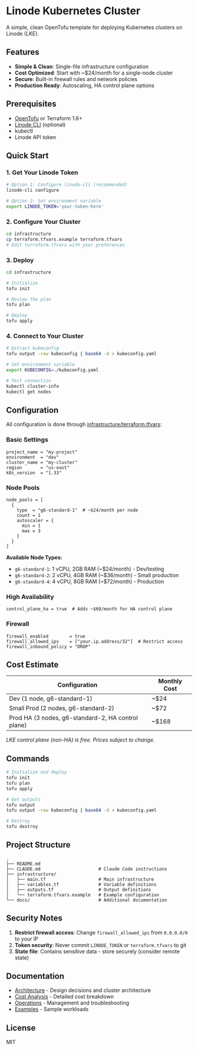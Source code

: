# Linode Kubernetes Cluster

A simple, clean OpenTofu template for deploying Kubernetes clusters on Linode (LKE).

## Features

- **Simple & Clean**: Single-file infrastructure configuration
- **Cost Optimized**: Start with ~$24/month for a single-node cluster
- **Secure**: Built-in firewall rules and network policies
- **Production Ready**: Autoscaling, HA control plane options

## Prerequisites

- [OpenTofu](https://opentofu.org/) or Terraform 1.6+
- [Linode CLI](https://www.linode.com/docs/products/tools/cli/get-started/) (optional)
- kubectl
- Linode API token

## Quick Start

### 1. Get Your Linode Token

```bash
# Option 1: Configure linode-cli (recommended)
linode-cli configure

# Option 2: Set environment variable
export LINODE_TOKEN='your-token-here'
```

### 2. Configure Your Cluster

```bash
cd infrastructure
cp terraform.tfvars.example terraform.tfvars
# Edit terraform.tfvars with your preferences
```

### 3. Deploy

```bash
cd infrastructure

# Initialize
tofu init

# Review the plan
tofu plan

# Deploy
tofu apply
```

### 4. Connect to Your Cluster

```bash
# Extract kubeconfig
tofu output -raw kubeconfig | base64 -d > kubeconfig.yaml

# Set environment variable
export KUBECONFIG=./kubeconfig.yaml

# Test connection
kubectl cluster-info
kubectl get nodes
```

## Configuration

All configuration is done through [infrastructure/terraform.tfvars](infrastructure/terraform.tfvars.example):

### Basic Settings

```hcl
project_name = "my-project"
environment  = "dev"
cluster_name = "my-cluster"
region       = "us-east"
k8s_version  = "1.33"
```

### Node Pools

```hcl
node_pools = [
  {
    type  = "g6-standard-1"  # ~$24/month per node
    count = 1
    autoscaler = {
      min = 1
      max = 3
    }
  }
]
```

**Available Node Types:**
- `g6-standard-1`: 1 vCPU, 2GB RAM (~$24/month) - Dev/testing
- `g6-standard-2`: 2 vCPU, 4GB RAM (~$36/month) - Small production
- `g6-standard-4`: 4 vCPU, 8GB RAM (~$72/month) - Production

### High Availability

```hcl
control_plane_ha = true  # Adds ~$60/month for HA control plane
```

### Firewall

```hcl
firewall_enabled        = true
firewall_allowed_ips    = ["your.ip.address/32"]  # Restrict access
firewall_inbound_policy = "DROP"
```

## Cost Estimate

| Configuration | Monthly Cost |
|--------------|--------------|
| Dev (1 node, g6-standard-1) | ~$24 |
| Small Prod (2 nodes, g6-standard-2) | ~$72 |
| Prod HA (3 nodes, g6-standard-2, HA control plane) | ~$168 |

*LKE control plane (non-HA) is free. Prices subject to change.*

## Commands

```bash
# Initialize and deploy
tofu init
tofu plan
tofu apply

# Get outputs
tofu output
tofu output -raw kubeconfig | base64 -d > kubeconfig.yaml

# Destroy
tofu destroy
```

## Project Structure

```
.
├── README.md
├── CLAUDE.md                      # Claude Code instructions
├── infrastructure/
│   ├── main.tf                    # Main infrastructure
│   ├── variables.tf               # Variable definitions
│   ├── outputs.tf                 # Output definitions
│   └── terraform.tfvars.example   # Example configuration
└── docs/                          # Additional documentation
```

## Security Notes

1. **Restrict firewall access**: Change `firewall_allowed_ips` from `0.0.0.0/0` to your IP
2. **Token security**: Never commit `LINODE_TOKEN` or `terraform.tfvars` to git
3. **State file**: Contains sensitive data - store securely (consider remote state)

## Documentation

- [Architecture](docs/architecture/) - Design decisions and cluster architecture
- [Cost Analysis](docs/cost/) - Detailed cost breakdown
- [Operations](docs/runbooks/) - Management and troubleshooting
- [Examples](docs/examples/) - Sample workloads

## License

MIT
